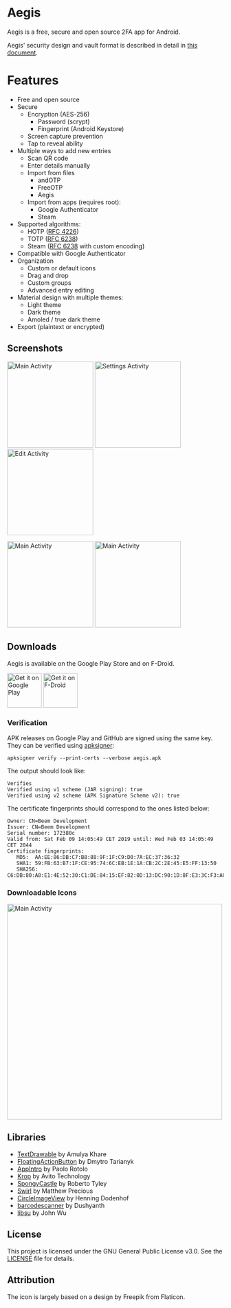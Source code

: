 # Aegis

Aegis is a free, secure and open source 2FA app for Android.

Aegis' security design and vault format is described in detail in [this document](docs/vault.md).

# Features

- Free and open source
- Secure
  - Encryption (AES-256)
    - Password (scrypt)
    - Fingerprint (Android Keystore)
  - Screen capture prevention
  - Tap to reveal ability
- Multiple ways to add new entries
  - Scan QR code
  - Enter details manually
  - Import from files
    - andOTP
    - FreeOTP
    - Aegis
  - Import from apps (requires root):
    - Google Authenticator
    - Steam
- Supported algorithms:
   - HOTP ([RFC 4226](https://tools.ietf.org/html/rfc4226))
   - TOTP ([RFC 6238](https://tools.ietf.org/html/rfc6238))
   - Steam ([RFC 6238](https://tools.ietf.org/html/rfc6238) with custom
     encoding)
- Compatible with Google Authenticator
- Organization
  - Custom or default icons
  - Drag and drop
  - Custom groups
  - Advanced entry editing
- Material design with multiple themes:
  - Light theme
  - Dark theme
  - Amoled / true dark theme
- Export (plaintext or encrypted)

## Screenshots

[<img width=200 alt="Main Activity"
src="metadata/en-US/images/phoneScreenshots/screenshot_main.png?raw=true">](metadata/en-US/images/phoneScreenshots/screenshot_main.png?raw=true)
[<img width=200 alt="Settings Activity"
src="metadata/en-US/images/phoneScreenshots/screenshot_settings.png?raw=true">](/metadata/en-US/images/phoneScreenshots/screenshot_settings.png?raw=true)
[<img width=200 alt="Edit Activity"
src="metadata/en-US/images/phoneScreenshots/screenshot_edit.png?raw=true">](/metadata/en-US/images/phoneScreenshots/screenshot_edit.png?raw=true)

[<img width=200 alt="Main Activity"
src="metadata/en-US/images/phoneScreenshots/screenshot_main_group.png?raw=true">](metadata/en-US/images/phoneScreenshots/screenshot_main_group.png?raw=true)
[<img width=200 alt="Main Activity"
src="metadata/en-US/images/phoneScreenshots/screenshot_main_dark.png?raw=true">](metadata/en-US/images/phoneScreenshots/screenshot_main_dark.png?raw=true)

## Downloads

Aegis is available on the Google Play Store and on F-Droid.

[<img height=80 alt="Get it on Google Play"
src="https://play.google.com/intl/en_us/badges/images/generic/en-play-badge.png"
/>](http://play.google.com/store/apps/details?id=com.beemdevelopment.aegis)
[<img height="80" alt="Get it on F-Droid"
src="https://fdroid.gitlab.io/artwork/badge/get-it-on.png"
/>](https://f-droid.org/app/com.beemdevelopment.aegis)
      
### Verification

APK releases on Google Play and GitHub are signed using the same key. They can
be verified using
[apksigner](https://developer.android.com/studio/command-line/apksigner.html#options-verify):

```
apksigner verify --print-certs --verbose aegis.apk
```

The output should look like:

```
Verifies
Verified using v1 scheme (JAR signing): true
Verified using v2 scheme (APK Signature Scheme v2): true
```

The certificate fingerprints should correspond to the ones listed below:

```
Owner: CN=Beem Development
Issuer: CN=Beem Development
Serial number: 172380c
Valid from: Sat Feb 09 14:05:49 CET 2019 until: Wed Feb 03 14:05:49 CET 2044
Certificate fingerprints:
   MD5:  AA:EE:86:DB:C7:B8:88:9F:1F:C9:D0:7A:EC:37:36:32
   SHA1: 59:FB:63:B7:1F:CE:95:74:6C:EB:1E:1A:CB:2C:2E:45:E5:FF:13:50
   SHA256: C6:DB:80:A8:E1:4E:52:30:C1:DE:84:15:EF:82:0D:13:DC:90:1D:8F:E3:3C:F3:AC:B5:7B:68:62:D8:58:A8:23
```

### Downloadable Icons

[<img width=500 alt="Main Activity"
src="https://raw.githubusercontent.com/krisu5/aegis-icons/master/showcase.png">](https://raw.githubusercontent.com/krisu5/aegis-icons/master/showcase.png)

## Libraries

- [TextDrawable](https://github.com/amulyakhare/TextDrawable) by Amulya Khare
- [FloatingActionButton](https://github.com/Clans/FloatingActionButton) by
  Dmytro Tarianyk
- [AppIntro](https://github.com/AppIntro/AppIntro) by Paolo Rotolo
- [Krop](https://github.com/avito-tech/krop) by Avito Technology
- [SpongyCastle](https://github.com/rtyley/spongycastle) by Roberto Tyley
- [Swirl](https://github.com/mattprecious/swirl) by Matthew Precious
- [CircleImageView](https://github.com/hdodenhof/CircleImageView) by Henning
  Dodenhof
- [barcodescanner](https://github.com/dm77/barcodescanner) by Dushyanth
- [libsu](https://github.com/topjohnwu/libsu) by John Wu

## License

This project is licensed under the GNU General Public License v3.0. See the
[LICENSE](LICENSE) file for details.

## Attribution

The icon is largely based on a design by Freepik from Flaticon.
